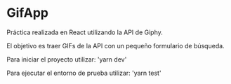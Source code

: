# GifApp

Práctica realizada en React utilizando la API de Giphy.

El objetivo es traer GIFs de la API con un pequeño formulario de búsqueda.

Para iniciar el proyecto utilizar: 'yarn dev'

Para ejecutar el entorno de prueba utilizar: 'yarn test'